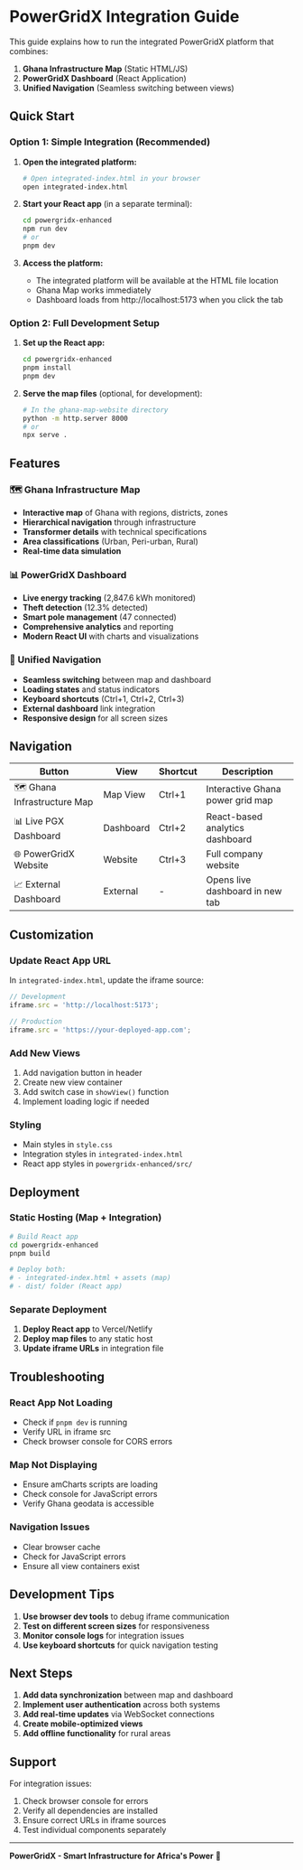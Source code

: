 # PowerGridX Integration Guide

This guide explains how to run the integrated PowerGridX platform that combines:
1. **Ghana Infrastructure Map** (Static HTML/JS)
2. **PowerGridX Dashboard** (React Application)
3. **Unified Navigation** (Seamless switching between views)

## Quick Start

### Option 1: Simple Integration (Recommended)
1. **Open the integrated platform:**
   ```bash
   # Open integrated-index.html in your browser
   open integrated-index.html
   ```

2. **Start your React app** (in a separate terminal):
   ```bash
   cd powergridx-enhanced
   npm run dev
   # or
   pnpm dev
   ```

3. **Access the platform:**
   - The integrated platform will be available at the HTML file location
   - Ghana Map works immediately
   - Dashboard loads from http://localhost:5173 when you click the tab

### Option 2: Full Development Setup

1. **Set up the React app:**
   ```bash
   cd powergridx-enhanced
   pnpm install
   pnpm dev
   ```

2. **Serve the map files** (optional, for development):
   ```bash
   # In the ghana-map-website directory
   python -m http.server 8000
   # or
   npx serve .
   ```

## Features

### 🗺️ Ghana Infrastructure Map
- **Interactive map** of Ghana with regions, districts, zones
- **Hierarchical navigation** through infrastructure
- **Transformer details** with technical specifications
- **Area classifications** (Urban, Peri-urban, Rural)
- **Real-time data simulation**

### 📊 PowerGridX Dashboard
- **Live energy tracking** (2,847.6 kWh monitored)
- **Theft detection** (12.3% detected)
- **Smart pole management** (47 connected)
- **Comprehensive analytics** and reporting
- **Modern React UI** with charts and visualizations

### 🔄 Unified Navigation
- **Seamless switching** between map and dashboard
- **Loading states** and status indicators
- **Keyboard shortcuts** (Ctrl+1, Ctrl+2, Ctrl+3)
- **External dashboard** link integration
- **Responsive design** for all screen sizes

## Navigation

| Button | View | Shortcut | Description |
|--------|------|----------|-------------|
| 🗺️ Ghana Infrastructure Map | Map View | Ctrl+1 | Interactive Ghana power grid map |
| 📊 Live PGX Dashboard | Dashboard | Ctrl+2 | React-based analytics dashboard |
| 🌐 PowerGridX Website | Website | Ctrl+3 | Full company website |
| 📈 External Dashboard | External | - | Opens live dashboard in new tab |

## Customization

### Update React App URL
In `integrated-index.html`, update the iframe source:
```javascript
// Development
iframe.src = 'http://localhost:5173';

// Production
iframe.src = 'https://your-deployed-app.com';
```

### Add New Views
1. Add navigation button in header
2. Create new view container
3. Add switch case in `showView()` function
4. Implement loading logic if needed

### Styling
- Main styles in `style.css`
- Integration styles in `integrated-index.html`
- React app styles in `powergridx-enhanced/src/`

## Deployment

### Static Hosting (Map + Integration)
```bash
# Build React app
cd powergridx-enhanced
pnpm build

# Deploy both:
# - integrated-index.html + assets (map)
# - dist/ folder (React app)
```

### Separate Deployment
1. **Deploy React app** to Vercel/Netlify
2. **Deploy map files** to any static host
3. **Update iframe URLs** in integration file

## Troubleshooting

### React App Not Loading
- Check if `pnpm dev` is running
- Verify URL in iframe src
- Check browser console for CORS errors

### Map Not Displaying
- Ensure amCharts scripts are loading
- Check console for JavaScript errors
- Verify Ghana geodata is accessible

### Navigation Issues
- Clear browser cache
- Check for JavaScript errors
- Ensure all view containers exist

## Development Tips

1. **Use browser dev tools** to debug iframe communication
2. **Test on different screen sizes** for responsiveness
3. **Monitor console logs** for integration issues
4. **Use keyboard shortcuts** for quick navigation testing

## Next Steps

1. **Add data synchronization** between map and dashboard
2. **Implement user authentication** across both systems
3. **Add real-time updates** via WebSocket connections
4. **Create mobile-optimized views**
5. **Add offline functionality** for rural areas

## Support

For integration issues:
1. Check browser console for errors
2. Verify all dependencies are installed
3. Ensure correct URLs in iframe sources
4. Test individual components separately

---

**PowerGridX - Smart Infrastructure for Africa's Power** 🚀